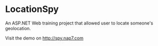 # LocationSpy
An ASP.NET Web training project that allowed user to locate someone's geolocation.

Visit the demo on http://spy.nap7.com
